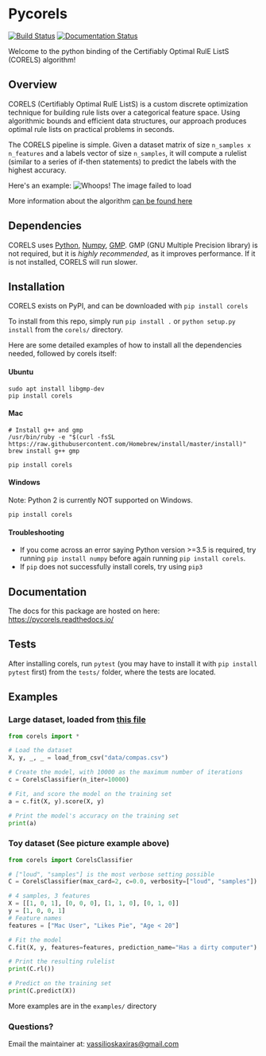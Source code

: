 # Pycorels
[![Build Status](https://travis-ci.org/fingoldin/pycorels.svg?branch=master)](https://travis-ci.org/fingoldin/pycorels)
[![Documentation Status](https://readthedocs.org/projects/pycorels/badge/?version=latest)](https://pycorels.readthedocs.io/en/latest/?badge=latest)

Welcome to the python binding of the Certifiably Optimal RulE ListS (CORELS) algorithm!

## Overview

CORELS (Certifiably Optimal RulE ListS) is a custom discrete optimization technique for building rule lists over a categorical feature space. Using algorithmic bounds and efficient data structures, our approach produces optimal rule lists on practical problems in seconds.

The CORELS pipeline is simple. Given a dataset matrix of size `n_samples x n_features` and a labels vector of size `n_samples`, it will compute a rulelist (similar to a series of if-then statements) to predict the labels with the highest accuracy.

Here's an example:
![Whoops! The image failed to load](https://raw.githubusercontent.com/fingoldin/pycorels/master/utils/Corels.png)

More information about the algorithm [can be found here](https://corels.eecs.harvard.edu/corels)

## Dependencies

CORELS uses [Python](https://www.python.org), [Numpy](https://www.numpy.org), [GMP](https://gmplib.org).
GMP (GNU Multiple Precision library) is not required, but it is *highly recommended*, as it improves performance. If it is not installed, CORELS will run slower.

## Installation

CORELS exists on PyPI, and can be downloaded with
`pip install corels`

To install from this repo, simply run `pip install .` or `python setup.py install` from the `corels/` directory.

Here are some detailed examples of how to install all the dependencies needed, followed by corels itself:

#### Ubuntu

```
sudo apt install libgmp-dev
pip install corels
```

#### Mac

```
# Install g++ and gmp
/usr/bin/ruby -e "$(curl -fsSL https://raw.githubusercontent.com/Homebrew/install/master/install)"
brew install g++ gmp

pip install corels
```

#### Windows
Note: Python 2 is currently NOT supported on Windows.
```
pip install corels
```

#### Troubleshooting
- If you come across an error saying Python version >=3.5 is required, try running `pip install numpy` before again running `pip install corels`. 
- If `pip` does not successfully install corels, try using `pip3`

## Documentation

The docs for this package are hosted on here: https://pycorels.readthedocs.io/

## Tests

After installing corels, run `pytest` (you may have to install it with `pip install pytest` first) from the `tests/` folder, where the tests are located.

## Examples

### Large dataset, loaded from [this file](https://raw.githubusercontent.com/fingoldin/pycorels/master/examples/data/compas.csv)

```python
from corels import *

# Load the dataset
X, y, _, _ = load_from_csv("data/compas.csv")

# Create the model, with 10000 as the maximum number of iterations 
c = CorelsClassifier(n_iter=10000)

# Fit, and score the model on the training set
a = c.fit(X, y).score(X, y)

# Print the model's accuracy on the training set
print(a)
```

### Toy dataset (See picture example above)

```python
from corels import CorelsClassifier

# ["loud", "samples"] is the most verbose setting possible
C = CorelsClassifier(max_card=2, c=0.0, verbosity=["loud", "samples"])

# 4 samples, 3 features
X = [[1, 0, 1], [0, 0, 0], [1, 1, 0], [0, 1, 0]]
y = [1, 0, 0, 1]
# Feature names
features = ["Mac User", "Likes Pie", "Age < 20"]

# Fit the model
C.fit(X, y, features=features, prediction_name="Has a dirty computer")

# Print the resulting rulelist
print(C.rl())

# Predict on the training set
print(C.predict(X))
```

More examples are in the `examples/` directory


### Questions?
Email the maintainer at: vassilioskaxiras@gmail.com
